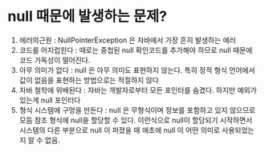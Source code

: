 # null 때문에 발생하는 문제?
1. 에러의근원 : NullPointerException 은 자바에서 가장 흔히 발생하는 에러
2. 코드를 어지럽힌다 : 때로는 중첩된 null 확인코드를 추가해야 하므로 null 때문에 코드 가독성이 떨어진다.
3. 아무 의미가 없다 : null 은 아무 의미도 표현하지 않는다. 특히 정적 형식 언어에서 값이 없음을 표현하는 방법으로는 적절하지 않다
4. 자바 철학에 위배된다 : 자바는 개발자로부터 모든 포인터를 숨겼다. 하지만 예외가 있는게 null 포인터다
5. 형식 시스템에 구멍을 만든다 : null 은 무형식이며 정보를 포함하고 있지 않으므로 모듬 참조 형식에 null을 할당할 수 있다. 이런식으로 null이 
할당되기 시작하면서 시스템의 다른 부분으로 null 이 퍼졌을 때 애초에 null 이 어떤 의미로 사용되었는지 알 수 없음.
